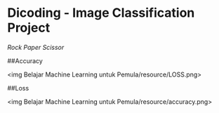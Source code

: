 # **Dicoding - Image Classification Project**
*Rock Paper Scissor*

##Accuracy

<img Belajar Machine Learning untuk Pemula/resource/LOSS.png>

##Loss

<img Belajar Machine Learning untuk Pemula/resource/accuracy.png>
